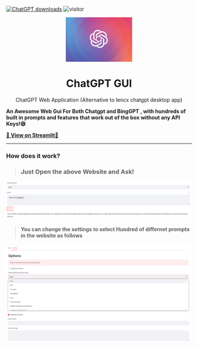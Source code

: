 [![ChatGPT downloads](https://img.shields.io/badge/Visit%20Website-%F0%9F%9A%80%20streamlit%20%F0%9F%9A%80-red)](https://web-chatgpt.streamlit.app)
![visitor](https://visitor-badge.glitch.me/badge?page_id=vaibhavard.chatgpt-gui)

<p align="center">
  <img width="180" src="./assets/cHATGPT.jpg" alt="ChatGPT">
  <h1 align="center">ChatGPT GUI</h1>
  <p align="center">ChatGPT Web Application (Alternative to lencx chatgpt desktop app)</p>
</p>

**An Awesome Web Gui For Both Chatgpt and BingGPT , with hundreds of built in prompts and features that work out of the box without any API Keys!😄**

**[🚀 View on Streamlit🚀](https://web-chatgpt.streamlit.app)**

---

### How does it work?


> ### Just Open the above Website and Ask!
![chatgpt cmd](./assets/chatgpt.png)

> #### You can change the settings to select Hundred of differnet prompts in the website as follows

![chatgpt cmd](./assets/changer.png)
![chatgpt sync prompts](./assets/prompt.png)

